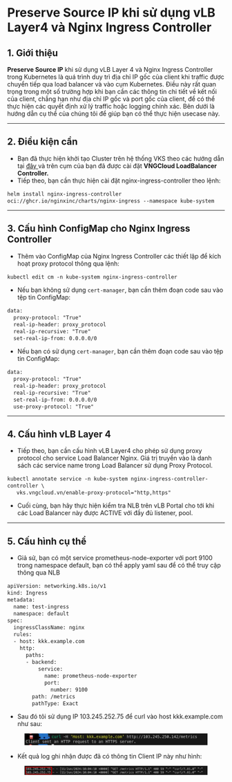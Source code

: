 # Preserve Source IP khi sử dụng vLB Layer4 và Nginx Ingress Controller

## 1. Giới thiệu

**Preserve Source IP** khi sử dụng vLB Layer 4 và Nginx Ingress Controller trong Kubernetes là quá trình duy trì địa chỉ IP gốc của client khi traffic được chuyển tiếp qua load balancer và vào cụm Kubernetes. Điều này rất quan trọng trong một số trường hợp khi bạn cần các thông tin chi tiết về kết nối của client, chẳng hạn như địa chỉ IP gốc và port gốc của client, để có thể thực hiện các quyết định xử lý traffic hoặc logging chính xác. Bên dưới là hướng dẫn cụ thể của chúng tôi để giúp bạn có thể thực hiện usecase này.

***

## 2. Điều kiện cần

* Bạn đã thực hiện khởi tạo Cluster trên hệ thống VKS theo các hướng dẫn tại [đây ](./)và trên cụm của bạn đã được cài đặt **VNGCloud LoadBalancer Controller.**
* Tiếp theo, bạn cần thực hiện cài đặt nginx-ingress-controller theo lệnh:

```
helm install nginx-ingress-controller oci://ghcr.io/nginxinc/charts/nginx-ingress --namespace kube-system
```

***

## **3. Cấu hình ConfigMap cho Nginx Ingress Controller**

* Thêm vào ConfigMap của Nginx Ingress Controller các thiết lập để kích hoạt proxy protocol thông qua lệnh:

```
kubectl edit cm -n kube-system nginx-ingress-controller
```

* Nếu bạn không sử dụng `cert-manager`, bạn cần thêm đoạn code sau vào tệp tin ConfigMap:

```
data:
  proxy-protocol: "True"
  real-ip-header: proxy_protocol
  real-ip-recursive: "True"
  set-real-ip-from: 0.0.0.0/0
```

* Nếu bạn có sử dụng `cert-manager`, bạn cần thêm đoạn code sau vào tệp tin ConfigMap:

```
data:
  proxy-protocol: "True"
  real-ip-header: proxy_protocol
  real-ip-recursive: "True"
  set-real-ip-from: 0.0.0.0/0
  use-proxy-protocol: "True"
```

***

## 4. Cấu hình vLB Layer 4

* Tiếp theo, bạn cần cấu hình vLB Layer4 cho phép sử dụng proxy protocol cho service Load Balancer Nginx. Giá trị truyền vào là danh sách các service name trong Load Balancer sử dụng Proxy Protocol.

```
kubectl annotate service -n kube-system nginx-ingress-controller-controller \
   vks.vngcloud.vn/enable-proxy-protocol="http,https"
```

* Cuối cùng, bạn hãy thực hiện kiểm tra NLB trên vLB Portal cho tới khi các Load Balancer này được ACTIVE với đầy đủ listener, pool.

***

## 5. Cấu hình cụ thể

* Giả sử, bạn có một service prometheus-node-exporter với port 9100 trong namespace default, bạn có thể apply yaml sau để có thể truy cập thông qua NLB

```
apiVersion: networking.k8s.io/v1
kind: Ingress
metadata:
  name: test-ingress
  namespace: default
spec:
  ingressClassName: nginx
  rules:
  - host: kkk.example.com
    http:
      paths:
      - backend:
          service:
            name: prometheus-node-exporter
            port:
              number: 9100
        path: /metrics
        pathType: Exact
```

* Sau đó tôi sử dụng IP 103.245.252.75 để curl vào host kkk.example.com như sau:

<figure><img src="../../../.gitbook/assets/image (803).png" alt=""><figcaption></figcaption></figure>

* Kết quả log ghi nhận được đã có thông tin Client IP này như hình:

<figure><img src="../../../.gitbook/assets/image (804).png" alt=""><figcaption></figcaption></figure>
